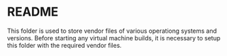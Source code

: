 # README
This folder is used to store vendor files of various operationg systems and versions.
Before starting any virtual machine builds, it is necessary to setup this folder with the required vendor files.
